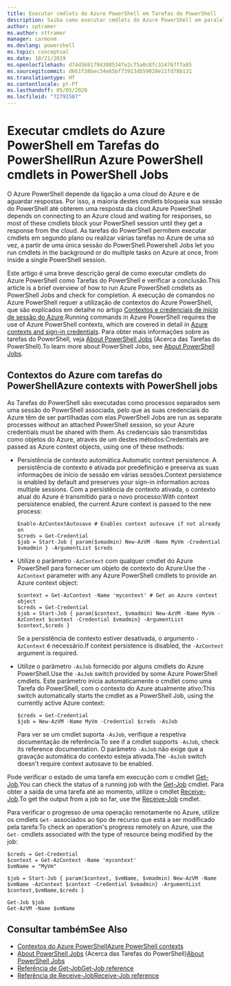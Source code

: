 ```yaml
---
title: Executar cmdlets do Azure PowerShell em Tarefas do PowerShell
description: Saiba como executar cmdlets do Azure PowerShell em paralelo ou como tarefas em segundo plano, com -AsJob e Start-Job.
author: sptramer
ms.author: sttramer
manager: carmonm
ms.devlang: powershell
ms.topic: conceptual
ms.date: 10/21/2019
ms.openlocfilehash: d74d3681794398534fe2c75a0c8fc314767ffa85
ms.sourcegitcommit: d661f38bec34e65bf73913db59028e11fd78b131
ms.translationtype: HT
ms.contentlocale: pt-PT
ms.lasthandoff: 05/05/2020
ms.locfileid: "72791507"
---
```

# <a name="run-azure-powershell-cmdlets-in-powershell-jobs"></a><span data-ttu-id="5f0db-103">Executar cmdlets do Azure PowerShell em Tarefas do PowerShell</span><span class="sxs-lookup"><span data-stu-id="5f0db-103">Run Azure PowerShell cmdlets in PowerShell Jobs</span></span>

<span data-ttu-id="5f0db-104">O Azure PowerShell depende da ligação a uma cloud do Azure e de aguardar respostas. Por isso, a maioria destes cmdlets bloqueia sua sessão do PowerShell até obterem uma resposta da cloud.</span><span class="sxs-lookup"><span data-stu-id="5f0db-104">Azure PowerShell depends on connecting to an Azure cloud and waiting for responses, so most of these cmdlets block your PowerShell session until they get a response from the cloud.</span></span>
<span data-ttu-id="5f0db-105">As tarefas do PowerShell permitem executar cmdlets em segundo plano ou realizar várias tarefas no Azure de uma só vez, a partir de uma única sessão do PowerShell.</span><span class="sxs-lookup"><span data-stu-id="5f0db-105">Powershell Jobs let you run cmdlets in the background or do multiple tasks on Azure at once, from inside a single PowerShell session.</span></span>

<span data-ttu-id="5f0db-106">Este artigo é uma breve descrição geral de como executar cmdlets do Azure PowerShell como Tarefas do PowerShell e verificar a conclusão.</span><span class="sxs-lookup"><span data-stu-id="5f0db-106">This article is a brief overview of how to run Azure PowerShell cmdlets as PowerShell Jobs and check for completion.</span></span> <span data-ttu-id="5f0db-107">A execução de comandos no Azure PowerShell requer a utilização de contextos do Azure PowerShell, que são explicados em detalhe no artigo [Contextos e credenciais de início de sessão do Azure](context-persistence.md).</span><span class="sxs-lookup"><span data-stu-id="5f0db-107">Running commands in Azure PowerShell requires the use of Azure PowerShell contexts, which are covered in detail in [Azure contexts and sign-in credentials](context-persistence.md).</span></span>
<span data-ttu-id="5f0db-108">Para obter mais informações sobre as tarefas do PowerShell, veja [About PowerShell Jobs](/powershell/module/microsoft.powershell.core/about/about_jobs) (Acerca das Tarefas do PowerShell).</span><span class="sxs-lookup"><span data-stu-id="5f0db-108">To learn more about PowerShell Jobs, see [About PowerShell Jobs](/powershell/module/microsoft.powershell.core/about/about_jobs).</span></span>

## <a name="azure-contexts-with-powershell-jobs"></a><span data-ttu-id="5f0db-109">Contextos do Azure com tarefas do PowerShell</span><span class="sxs-lookup"><span data-stu-id="5f0db-109">Azure contexts with PowerShell jobs</span></span>

<span data-ttu-id="5f0db-110">As Tarefas do PowerShell são executadas como processos separados sem uma sessão do PowerShell associada, pelo que as suas credenciais do Azure têm de ser partilhadas com elas.</span><span class="sxs-lookup"><span data-stu-id="5f0db-110">PowerShell Jobs are run as separate processes without an attached PowerShell session, so your Azure credentials must be shared with them.</span></span> <span data-ttu-id="5f0db-111">As credenciais são transmitidas como objetos do Azure, através de um destes métodos:</span><span class="sxs-lookup"><span data-stu-id="5f0db-111">Credentials are passed as Azure context objects, using one of these methods:</span></span>

* <span data-ttu-id="5f0db-112">Persistência de contexto automática.</span><span class="sxs-lookup"><span data-stu-id="5f0db-112">Automatic context persistence.</span></span> <span data-ttu-id="5f0db-113">A persistência de contexto é ativada por predefinição e preserva as suas informações de início de sessão em várias sessões.</span><span class="sxs-lookup"><span data-stu-id="5f0db-113">Context persistence is enabled by default and preserves your sign-in information across multiple sessions.</span></span> <span data-ttu-id="5f0db-114">Com a persistência de contexto ativada, o contexto atual do Azure é transmitido para o novo processo:</span><span class="sxs-lookup"><span data-stu-id="5f0db-114">With context persistence enabled, the current Azure context is passed to the new process:</span></span>

  ```azurepowershell-interactive
  Enable-AzContextAutosave # Enables context autosave if not already on
  $creds = Get-Credential
  $job = Start-Job { param($vmadmin) New-AzVM -Name MyVm -Credential $vmadmin } -ArgumentList $creds
  ```

* <span data-ttu-id="5f0db-115">Utilize o parâmetro `-AzContext` com qualquer cmdlet do Azure PowerShell para fornecer um objeto de contexto do Azure:</span><span class="sxs-lookup"><span data-stu-id="5f0db-115">Use the `-AzContext` parameter with any Azure PowerShell cmdlets to provide an Azure context object:</span></span>

  ```azurepowershell-interactive
  $context = Get-AzContext -Name 'mycontext' # Get an Azure context object
  $creds = Get-Credential
  $job = Start-Job { param($context, $vmadmin) New-AzVM -Name MyVm -AzContext $context -Credential $vmadmin} -ArgumentList $context,$creds }
  ```

  <span data-ttu-id="5f0db-116">Se a persistência de contexto estiver desativada, o argumento `-AzContext` é necessário.</span><span class="sxs-lookup"><span data-stu-id="5f0db-116">If context persistence is disabled, the `-AzContext` argument is required.</span></span>

* <span data-ttu-id="5f0db-117">Utilize o parâmetro `-AsJob` fornecido por alguns cmdlets do Azure PowerShell.</span><span class="sxs-lookup"><span data-stu-id="5f0db-117">Use the `-AsJob` switch provided by some Azure PowerShell cmdlets.</span></span> <span data-ttu-id="5f0db-118">Este parâmetro inicia automaticamente o cmdlet como uma Tarefa do PowerShell, com o contexto do Azure atualmente ativo:</span><span class="sxs-lookup"><span data-stu-id="5f0db-118">This switch automatically starts the cmdlet as a PowerShell Job, using the currently active Azure context:</span></span>

  ```azurepowershell-interactive
  $creds = Get-Credential
  $job = New-AzVM -Name MyVm -Credential $creds -AsJob
  ```

  <span data-ttu-id="5f0db-119">Para ver se um cmdlet suporta `-AsJob`, verifique a respetiva documentação de referência.</span><span class="sxs-lookup"><span data-stu-id="5f0db-119">To see if a cmdlet supports `-AsJob`, check its reference documentation.</span></span> <span data-ttu-id="5f0db-120">O parâmetro `-AsJob` não exige que a gravação automática do contexto esteja ativada.</span><span class="sxs-lookup"><span data-stu-id="5f0db-120">The `-AsJob` switch doesn't require context autosave to be enabled.</span></span>

<span data-ttu-id="5f0db-121">Pode verificar o estado de uma tarefa em execução com o cmdlet [Get-Job](/powershell/module/microsoft.powershell.core/get-job).</span><span class="sxs-lookup"><span data-stu-id="5f0db-121">You can check the status of a running job with the [Get-Job](/powershell/module/microsoft.powershell.core/get-job) cmdlet.</span></span> <span data-ttu-id="5f0db-122">Para obter a saída de uma tarefa até ao momento, utilize o cmdlet [Receive-Job](/powershell/module/microsoft.powershell.core/receive-job).</span><span class="sxs-lookup"><span data-stu-id="5f0db-122">To get the output from a job so far, use the [Receive-Job](/powershell/module/microsoft.powershell.core/receive-job) cmdlet.</span></span>

<span data-ttu-id="5f0db-123">Para verificar o progresso de uma operação remotamente no Azure, utilize os cmdlets `Get-` associados ao tipo de recurso que está a ser modificado pela tarefa:</span><span class="sxs-lookup"><span data-stu-id="5f0db-123">To check an operation's progress remotely on Azure, use the `Get-` cmdlets associated with the type of resource being modified by the job:</span></span>

```azurepowershell-interactive
$creds = Get-Credential
$context = Get-AzContext -Name 'mycontext'
$vmName = "MyVm"

$job = Start-Job { param($context, $vmName, $vmadmin) New-AzVM -Name $vmName -AzContext $context -Credential $vmadmin} -ArgumentList $context,$vmName,$creds }

Get-Job $job
Get-AzVM -Name $vmName
```

## <a name="see-also"></a><span data-ttu-id="5f0db-124">Consultar também</span><span class="sxs-lookup"><span data-stu-id="5f0db-124">See Also</span></span>

* [<span data-ttu-id="5f0db-125">Contextos do Azure PowerShell</span><span class="sxs-lookup"><span data-stu-id="5f0db-125">Azure PowerShell contexts</span></span>](context-persistence.md)
* <span data-ttu-id="5f0db-126">[About PowerShell Jobs](/powershell/module/microsoft.powershell.core/about/about_jobs) (Acerca das Tarefas do PowerShell)</span><span class="sxs-lookup"><span data-stu-id="5f0db-126">[About PowerShell Jobs](/powershell/module/microsoft.powershell.core/about/about_jobs)</span></span>
* [<span data-ttu-id="5f0db-127">Referência de Get-Job</span><span class="sxs-lookup"><span data-stu-id="5f0db-127">Get-Job reference</span></span>](/powershell/module/microsoft.powershell.core/get-job)
* [<span data-ttu-id="5f0db-128">Referência de Receive-Job</span><span class="sxs-lookup"><span data-stu-id="5f0db-128">Receive-Job reference</span></span>](/powershell/module/microsoft.powershell.core/receive-job)
